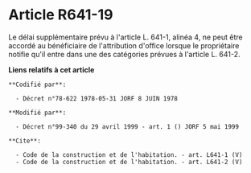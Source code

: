 # Article R641-19

Le délai supplémentaire prévu à l'article L. 641-1, alinéa 4, ne peut être accordé au bénéficiaire de l'attribution d'office
lorsque le propriétaire notifie qu'il entre dans une des catégories prévues à l'article L. 641-2.

**Liens relatifs à cet article**

	**Codifié par**:

	  - Décret n°78-622 1978-05-31 JORF 8 JUIN 1978

	**Modifié par**:

	  - Décret n°99-340 du 29 avril 1999 - art. 1 () JORF 5 mai 1999

	**Cite**:

	  - Code de la construction et de l'habitation. - art. L641-1 (V)
	  - Code de la construction et de l'habitation. - art. L641-2 (V)
